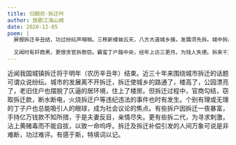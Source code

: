 ```yaml
---
title: 归朝欢·拆迁吟
author: 放歌江海山阙
date: 2020-12-05
poem: |
  屏报拆迁辛丑结，功过纷纭声咽咽。三秩新楼耸云天，八方大道城乡接。发展须先拆。城中拆户多心悦，住华宇，香车美食，手里几存折。

  又闻时有奸商黑，更恨贪官拆款窃。霸蛮丁户路中央，经年上访三更月。为钱人失德。拆来千万亲情灭，黄赌毒，辰昏相继，早早赴阴阙。
---
```


近闻我国城镇拆迁将于明年（农历辛丑年）结束。近三十年来围绕城市拆迁的话题可谓众说纷纭。城市的发展离不开拆迁，拆迁使城乡的路通了，楼高了，公园漂亮了，老旧住户也摆脱了仄逼的居环境，住上了楼房。但拆迁过程中，官商勾结，窃取拆迁款，断水断电，火烧拆迁户等违纪违法的事件也时有发生。个别有理或无理的丁子户也总能吸引人的眼球，成为社会议论的焦点。有些拆户因拆迁一夜暴富，手持亿万钱款不知所措，于是夫妻反目，亲情尽失。更有些拆二代，为寻求刺激，沾上黄赌毒而不能自拔，以致一命呜呼。拆迁及拆迁补偿引发的人间万象可说是非难断，功过难评。有感于斯，特填词以记。
